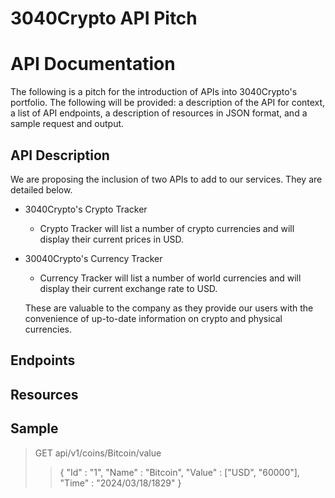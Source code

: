# 3040Crypto API Pitch
# API Documentation

The following is a pitch for the introduction of APIs into 3040Crypto's portfolio. The following will be provided: a description of the API for context, a list of API endpoints, a description of resources in JSON format, and a sample request and output.

## API Description
We are proposing the inclusion of two APIs to add to our services. They are detailed below.
 - 3040Crypto's Crypto Tracker
   - Crypto Tracker will list a number of crypto currencies and will display their current prices in USD.
 - 30040Crypto's Currency Tracker
   - Currency Tracker will list a number of world currencies and will display their current exchange rate to USD.
   
   These are valuable to the company as they provide our users with the convenience of up-to-date information on crypto and physical currencies.

## Endpoints 

## Resources 

## Sample
> GET api/v1/coins/Bitcoin/value
> >{
> >    "Id" : "1",
> >    "Name" : "Bitcoin",
> >    "Value" : ["USD", "60000"],
> >    "Time" : "2024/03/18/1829"
> >}
